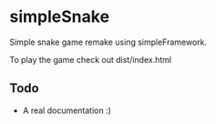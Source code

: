 # simpleSnake
Simple snake game remake using simpleFramework.

To play the game check out dist/index.html

## Todo
- A real documentation :)
